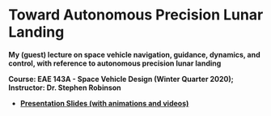 # Toward Autonomous Precision Lunar Landing

__My (guest) lecture on space vehicle navigation, guidance, dynamics, and control, with reference to autonomous precision lunar landing__

__Course: EAE 143A - Space Vehicle Design (Winter Quarter 2020); Instructor: Dr. Stephen Robinson__

- [__Presentation Slides (with animations and videos)__](https://docs.google.com/presentation/d/e/2PACX-1vTJj2PLMM8m3H5_cqL_hTKUmryes4L8NuMojqLXx_lXmnx3Y6bgP3cNHxm2K0sKRoDLbL0gBGXb7iwg/pub?start=false&loop=false&delayms=3000)
